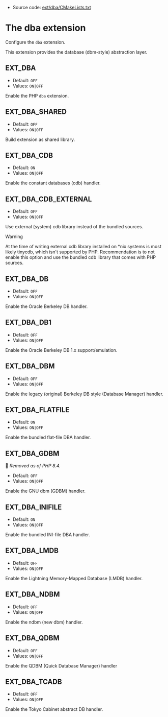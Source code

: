 <!-- This is auto-generated file. -->
* Source code: [ext/dba/CMakeLists.txt](https://github.com/petk/php-build-system/blob/master/cmake/ext/dba/CMakeLists.txt)

# The dba extension

Configure the `dba` extension.

This extension provides the database (dbm-style) abstraction layer.

## EXT_DBA

* Default: `OFF`
* Values: `ON|OFF`

Enable the PHP `dba` extension.

## EXT_DBA_SHARED

* Default: `OFF`
* Values: `ON|OFF`

Build extension as shared library.

## EXT_DBA_CDB

* Default: `ON`
* Values: `ON|OFF`

Enable the constant databases (cdb) handler.

## EXT_DBA_CDB_EXTERNAL

* Default: `OFF`
* Values: `ON|OFF`

Use external (system) cdb library instead of the bundled sources.

> [!WARNING]
> At the time of writing external cdb library installed on \*nix systems is most
> likely tinycdb, which isn't supported by PHP. Recommendation is to not enable
> this option and use the bundled cdb library that comes with PHP sources.

## EXT_DBA_DB

* Default: `OFF`
* Values: `ON|OFF`

Enable the Oracle Berkeley DB handler.

## EXT_DBA_DB1

* Default: `OFF`
* Values: `ON|OFF`

Enable the Oracle Berkeley DB 1.x support/emulation.

## EXT_DBA_DBM

* Default: `OFF`
* Values: `ON|OFF`

Enable the legacy (original) Berkeley DB style (Database Manager) handler.

## EXT_DBA_FLATFILE

* Default: `ON`
* Values: `ON|OFF`

Enable the bundled flat-file DBA handler.

## EXT_DBA_GDBM

:red_circle: *Removed as of PHP 8.4.*

* Default: `OFF`
* Values: `ON|OFF`

Enable the GNU dbm (GDBM) handler.

## EXT_DBA_INIFILE

* Default: `ON`
* Values: `ON|OFF`

Enable the bundled INI-file DBA handler.

## EXT_DBA_LMDB

* Default: `OFF`
* Values: `ON|OFF`

Enable the Lightning Memory-Mapped Database (LMDB) handler.

## EXT_DBA_NDBM

* Default: `OFF`
* Values: `ON|OFF`

Enable the ndbm (new dbm) handler.

## EXT_DBA_QDBM

* Default: `OFF`
* Values: `ON|OFF`

Enable the QDBM (Quick Database Manager) handler

## EXT_DBA_TCADB

* Default: `OFF`
* Values: `ON|OFF`

Enable the Tokyo Cabinet abstract DB handler.
